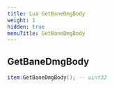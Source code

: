 ```yaml
---
title: Lua GetBaneDmgBody
weight: 1
hidden: true
menuTitle: GetBaneDmgBody
---
```

## GetBaneDmgBody
```lua
item:GetBaneDmgBody(); -- uint32
```